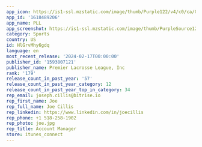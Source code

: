```yaml
---
app_icon: https://is1-ssl.mzstatic.com/image/thumb/Purple122/v4/c0/ca/02/c0ca0204-5186-edfc-3c4c-2ef3657b5e30/AppIcon-0-1x_U007epad-0-0-85-220-0.png/1024x1024bb.png
app_id: '1618489206'
app_name: PLL
app_screenshot: https://is1-ssl.mzstatic.com/image/thumb/PurpleSource126/v4/d0/62/1d/d0621d46-2582-1d15-1b74-fe10943588aa/528ca065-586a-4737-bb97-38fd4a08dbe2_Template.png/1242x2688bb.png
category: Sports
country: US
id: HlGrvMhy6gdq
language: en
most_recent_release: '2024-02-17T00:00:00'
publisher_id: '1593807121'
publisher_name: Premier Lacrosse League, Inc
rank: '179'
release_count_in_past_year: '57'
release_count_in_past_year_category: 12
release_count_in_past_year_top_in_category: 34
rep_email: joseph.cillis@bitrise.io
rep_first_name: Joe
rep_full_name: Joe Cillis
rep_linkedin: https://www.linkedin.com/in/joecillis
rep_phone: +1 518-258-1902
rep_photo: joe.jpg
rep_title: Account Manager
store: itunes_connect
---
```

